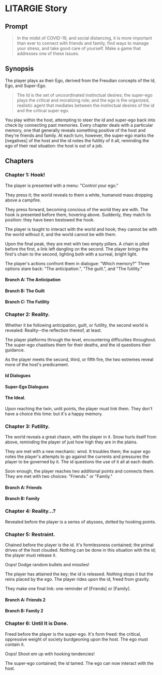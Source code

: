 # LITARGIE Story
## Prompt
> In the midst of COVID-19, and social distancing, it is more important than ever to connect with friends and family, find ways to manage your stress, and take good care of yourself. Make a game that addresses one of these issues.

## Synopsis
The player plays as their Ego, derived from the Freudian concepts of the Id, Ego, and Super-Ego.
> The Id is the set of uncoordinated instinctual desires; the super-ego plays the critical and moralizing role; and the ego is the organized, realistic agent that mediates between the instinctual desires of the id and the critical super ego.

You play within the host, attempting to steer the id and super-ego back into check by connecting past memories. Every chapter deals with a particular memory, one that generally reveals something positive of the host and they're friends and family. At each turn, however, the super-ego marks the [negatives] of the host and the id notes the futility of it all, reminding the ego of their real situation: the host is out of a job. 

## Chapters
### Chapter 1: Hook!
The player is presented with a menu: "Control your ego."

They press it; the world reveals to them a white, humanoid mass dropping above a campfire.

They press forward, becoming concious of the world they are with. The hook is presented before them, hovering above. Suddenly, they match its position: they have been bestowed the hook.

The player is taught to interact with the world and hook; they cannot be with the world without it, and the world cannot be with them. 

Upon the final peak, they are met with two empty pillars. A chain is piled before the first, a link left dangling on the second. The player brings the first's chain to the second, lighting both with a surreal, bright light. 

The player's actions confront them in dialogue: "Which memory?" Three options stare back: "The anticipation.", "The guilt.", and "The futility."

#### Branch A: The Anticipation

#### Branch B: The Guilt

#### Branch C: The Futility

### Chapter 2: Reality.
Whether it be following anticipation, guilt, or futility, the second world is revealed: Reality--the reflection thereof, at least. 

The player platforms through the level, encountering difficulties throughout. The super-ego chastises them for their deaths, and the id questions their guidance. 

As the player meets the second, third, or fifth fire, the two extremes reveal more of the host's predicament. 

#### Id Dialogues

#### Super-Ego Dialogues

#### The Ideal.
Upon reaching the twin, unlit points, the player must link them. They don't have a choice this time: but it's a happy memory.


### Chapter 3: Futility.
The world reveals a great chasm, with the player in it. Snow hurls itself from above, reminding the player of just how high they are in the plains. 

They are met with a new mechanic: wind. It troubles them; the super ego notes the player's attempts to go against the currents and pressures the player to be governed by it. The id questions the use of it all at each death.

Soon enough, the player reaches two additional points and connects them. They are met with two choices: "Friends." or "Family."

#### Branch A: Friends

#### Branch B: Family

### Chapter 4: Reality...?
Revealed before the player is a series of abysses, dotted by hooking points. 

### Chapter 5: Restraint.
Chained before the player is the id. It's formlessness contained; the primal drives of the host clouded. Nothing can be done in this situation with the id; the player must release it.

Oops! Dodge random bullets and missiles!

The player has attained the key; the id is released. Nothing stops it but the reins placed by the ego. The player rides upon the id, freed from gravity.

They make one final link: one reminder of [Friends] or [Family].

#### Branch A: Friends 2

#### Branch B: Family 2

### Chapter 6: Until It is Done.
Freed before the player is the super-ego. It's form freed: the critical, oppressive weight of society burdgeoning upon the host. The ego must contain it.

Oops! Shoot em up with hooking tendencies!

The super-ego contained; the id tamed. The ego can now interact with the host.